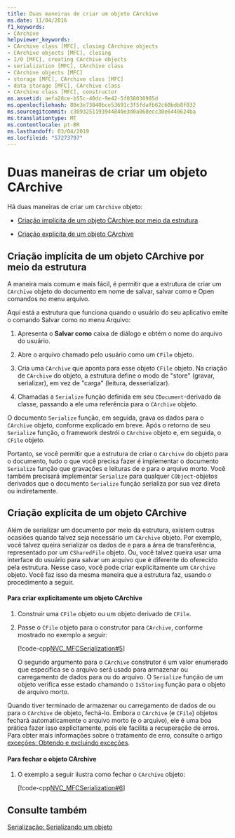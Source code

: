 ```yaml
---
title: Duas maneiras de criar um objeto CArchive
ms.date: 11/04/2016
f1_keywords:
- CArchive
helpviewer_keywords:
- CArchive class [MFC], closing CArchive objects
- CArchive objects [MFC], closing
- I/O [MFC], creating CArchive objects
- serialization [MFC], CArchive class
- CArchive objects [MFC]
- storage [MFC], CArchive class [MFC]
- data storage [MFC], CArchive class
- CArchive class [MFC], constructor
ms.assetid: aefa28ce-b55c-40dc-9e42-5f038030985d
ms.openlocfilehash: 80e3e73840bce53691c3f5fdafb62c60bdb8f832
ms.sourcegitcommit: c3093251193944840e3d0a068ecc30e6449624ba
ms.translationtype: MT
ms.contentlocale: pt-BR
ms.lasthandoff: 03/04/2019
ms.locfileid: "57273797"
---
```

# <a name="two-ways-to-create-a-carchive-object"></a>Duas maneiras de criar um objeto CArchive

Há duas maneiras de criar um `CArchive` objeto:

- [Criação implícita de um objeto CArchive por meio da estrutura](#_core_implicit_creation_of_a_carchive_object_via_the_framework)

- [Criação explícita de um objeto CArchive](#_core_explicit_creation_of_a_carchive_object)

##  <a name="_core_implicit_creation_of_a_carchive_object_via_the_framework"></a> Criação implícita de um objeto CArchive por meio da estrutura

A maneira mais comum e mais fácil, é permitir que a estrutura de criar um `CArchive` objeto do documento em nome de salvar, salvar como e Open comandos no menu arquivo.

Aqui está a estrutura que funciona quando o usuário do seu aplicativo emite o comando Salvar como no menu Arquivo:

1. Apresenta o **Salvar como** caixa de diálogo e obtém o nome do arquivo do usuário.

1. Abre o arquivo chamado pelo usuário como um `CFile` objeto.

1. Cria uma `CArchive` que aponta para esse objeto `CFile` objeto. Na criação de `CArchive` do objeto, a estrutura define o modo de "store" (gravar, serializar), em vez de "carga" (leitura, desserializar).

1. Chamadas a `Serialize` função definida em seu `CDocument`-derivado da classe, passando a ele uma referência para o `CArchive` objeto.

O documento `Serialize` função, em seguida, grava os dados para o `CArchive` objeto, conforme explicado em breve. Após o retorno de seu `Serialize` função, o framework destrói o `CArchive` objeto e, em seguida, o `CFile` objeto.

Portanto, se você permitir que a estrutura de criar o `CArchive` do objeto para o documento, tudo o que você precisa fazer é implementar o documento `Serialize` função que gravações e leituras de e para o arquivo morto. Você também precisará implementar `Serialize` para qualquer `CObject`-objetos derivados que o documento `Serialize` função serializa por sua vez direta ou indiretamente.

##  <a name="_core_explicit_creation_of_a_carchive_object"></a> Criação explícita de um objeto CArchive

Além de serializar um documento por meio da estrutura, existem outras ocasiões quando talvez seja necessário um `CArchive` objeto. Por exemplo, você talvez queira serializar os dados de e para a área de transferência, representado por um `CSharedFile` objeto. Ou, você talvez queira usar uma interface do usuário para salvar um arquivo que é diferente do oferecido pela estrutura. Nesse caso, você pode criar explicitamente um `CArchive` objeto. Você faz isso da mesma maneira que a estrutura faz, usando o procedimento a seguir.

#### <a name="to-explicitly-create-a-carchive-object"></a>Para criar explicitamente um objeto CArchive

1. Construir uma `CFile` objeto ou um objeto derivado de `CFile`.

1. Passe o `CFile` objeto para o construtor para `CArchive`, conforme mostrado no exemplo a seguir:

   [!code-cpp[NVC_MFCSerialization#5](../mfc/codesnippet/cpp/two-ways-to-create-a-carchive-object_1.cpp)]

   O segundo argumento para o `CArchive` construtor é um valor enumerado que especifica se o arquivo será usado para armazenar ou carregamento de dados para ou do arquivo. O `Serialize` função de um objeto verifica esse estado chamando o `IsStoring` função para o objeto de arquivo morto.

Quando tiver terminado de armazenar ou carregamento de dados de ou para o `CArchive` de objeto, fechá-lo. Embora o `CArchive` (e `CFile`) objetos fechará automaticamente o arquivo morto (e o arquivo), ele é uma boa prática fazer isso explicitamente, pois ele facilita a recuperação de erros. Para obter mais informações sobre o tratamento de erro, consulte o artigo [exceções: Obtendo e excluindo exceções](../mfc/exceptions-catching-and-deleting-exceptions.md).

#### <a name="to-close-the-carchive-object"></a>Para fechar o objeto CArchive

1. O exemplo a seguir ilustra como fechar o `CArchive` objeto:

   [!code-cpp[NVC_MFCSerialization#6](../mfc/codesnippet/cpp/two-ways-to-create-a-carchive-object_2.cpp)]

## <a name="see-also"></a>Consulte também

[Serialização: Serializando um objeto](../mfc/serialization-serializing-an-object.md)
